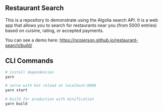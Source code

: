 Restaurant Search
---

This is a repository to demonstrate using the Algolia search API.
It is a web app that allows you to search for restaurants near you (from 5000 entries) based on cuisine, rating, or accepted payments.

You can see a demo here: https://ncpierson.github.io/restaurant-search/build/

## CLI Commands

``` bash
# install dependencies
yarn

# serve with hot reload at localhost:8080
yarn start

# build for production with minification
yarn build
```
